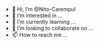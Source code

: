 - 👋 Hi, I’m @Nito-Carempul
- 👀 I’m interested in ...
- 🌱 I’m currently learning ...
- 💞️ I’m looking to collaborate on ...
- 📫 How to reach me ...

<!---
Nito-Carempul/Nito-Carempul is a ✨ special ✨ repository because its `README.md` (this file) appears on your GitHub profile.
You can click the Preview link to take a look at your changes.
--->
